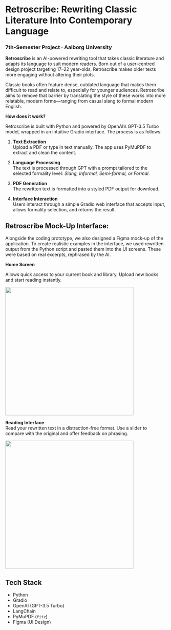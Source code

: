 # Retroscribe: Rewriting Classic Literature Into Contemporary Language

### 7th-Semester Project · Aalborg University

**Retroscribe** is an AI-powered rewriting tool that takes classic literature and adapts its language to suit modern readers. Born out of a user-centred design project targeting 17–22 year-olds, Retroscribe makes older texts more engaging without altering their plots.

Classic books often feature dense, outdated language that makes them difficult to read and relate to, especially for younger audiences. Retroscribe aims to remove that barrier by translating the style of these works into more relatable, modern forms—ranging from casual slang to formal modern English.

**How does it work?**

Retroscribe is built with Python and powered by OpenAI’s GPT-3.5 Turbo model, wrapped in an intuitive Gradio interface. The process is as follows:

1. **Text Extraction**  
   Upload a PDF or type in text manually. The app uses PyMuPDF to extract and clean the content.

2. **Language Processing**  
   The text is processed through GPT with a prompt tailored to the selected formality level: _Slang, Informal, Semi-formal, or Formal_.

3. **PDF Generation**  
   The rewritten text is formatted into a styled PDF output for download.

4. **Interface Interaction**  
   Users interact through a simple Gradio web interface that accepts input, allows formality selection, and returns the result.

## Retroscribe Mock-Up Interface:

Alongside the coding prototype, we also designed a Figma mock-up of the application. To create realistic examples in the interface, we used rewritten output from the Python script and pasted them into the UI screens. These were based on real excerpts, rephrased by the AI.

**Home Screen**

Allows quick access to your current book and library. Upload new books and start reading instantly.

<img src="https://github.com/user-attachments/assets/06017a1c-3151-40cb-90f3-13677b6a5543" width="400"/>

**Reading Interface**  
Read your rewritten text in a distraction-free format. Use a slider to compare with the original and offer feedback on phrasing.

<img src="https://github.com/user-attachments/assets/83e5994e-4ee4-4363-8471-041d352624ab" width="400"/>

## Tech Stack

- Python
- Gradio
- OpenAI (GPT-3.5 Turbo)
- LangChain
- PyMuPDF (`fitz`)
- Figma (UI Design)
